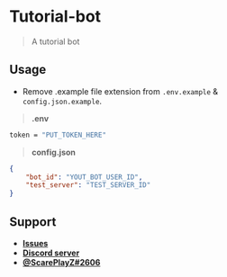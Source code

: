 # Tutorial-bot

> A tutorial bot

## Usage

- Remove .example file extension from `.env.example` & `config.json.example`.
> **.env**
```bash
token = "PUT_TOKEN_HERE"
``` 
> **config.json**
```json
{
    "bot_id": "YOUT_BOT_USER_ID",
    "test_server": "TEST_SERVER_ID"
}
```
## Support

- **[Issues](https://github.com/TheIdiotGuy/Tutorial-bot/issues)**
- **[Discord server](https://discord.gg/FQhkgnaNwn)**
- **[@ScarePlayZ#2606](https://discord.com/users/953235785782534174)**